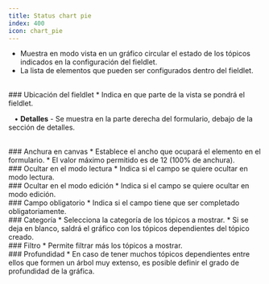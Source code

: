```yaml
---
title: Status chart pie
index: 400
icon: chart_pie
---
```

* Muestra en modo vista en un gráfico circular el estado de los tópicos indicados en la configuración del fieldlet.
* La lista de elementos que pueden ser configurados dentro del fieldlet.

<br />
### Ubicación del fieldlet
* Indica en que parte de la vista se pondrá el fieldlet. <br />

&nbsp; &nbsp;• **Detalles** - Se muestra en la parte derecha del formulario, debajo de la sección de detalles.<br />

<br />
### Anchura en canvas
* Establece el ancho que ocupará el elemento en el formulario.
* El valor máximo permitido es de 12 (100% de anchura).

<br />
### Ocultar en el modo lectura
* Indica si el campo se quiere ocultar en modo lectura.

<br />
### Ocultar en el modo edición
* Indica si el campo se quiere ocultar en modo edición.

<br />
### Campo obligatorio
* Indica si el campo tiene que ser completado obligatoriamente.

<br />
### Categoría
* Selecciona la categoría de los tópicos a mostrar.
* Si se deja en blanco, saldrá el gráfico con los tópicos dependientes del tópico creado.

<br />
### Filtro
* Permite filtrar más los tópicos a mostrar.

<br />
### Profundidad
* En caso de tener muchos tópicos dependientes entre ellos que formen un árbol muy extenso, es posible definir el grado de profundidad de la gráfica.